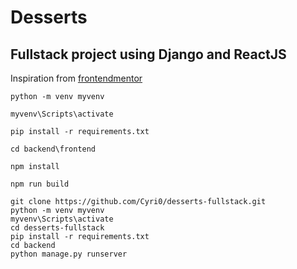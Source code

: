 # Desserts
## Fullstack project using Django and ReactJS

Inspiration from [frontendmentor](https://www.frontendmentor.io/challenges/product-list-with-cart-5MmqLVAp_d)


```batch
python -m venv myvenv
```

```batch
myvenv\Scripts\activate
```

```batch
pip install -r requirements.txt
```

```batch
cd backend\frontend
```

```batch
npm install
```

```batch
npm run build
```


```batch
git clone https://github.com/Cyri0/desserts-fullstack.git
python -m venv myvenv
myvenv\Scripts\activate
cd desserts-fullstack
pip install -r requirements.txt
cd backend
python manage.py runserver
```
